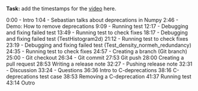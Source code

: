 **Task:**
add the timestamps for the [video](https://www.youtube.com/watch?v=DjiC4-8c5f0) here.

0:00 - Intro
1:04 - Sebastian talks about deprecations in Numpy
2:46 - Demo: How to remove deprecations
9:09 - Running test 
12:17 - Debugging and fixing failed test
13:49 - Running test to check fixes
18:17 - Debugging and fixing failed test (TestHistogram2d)
21:12 - Running test to check fixes
23:19 - Debugging and fixing failed test (Test_density_normeh_redundancy)
24:35 - Running test to check fixes
24:57 - Creating a branch (Git branch)
25:00 - Git checkout
26:34 - Git commit
27:53 Git push
28:00 Creating a pull request 
28:53 Writing a release note
32:27 - Pushing release note
32:31 - Discussion
33:24 - Questions
36:36 Intro to C-deprecations
38:16 C-deprecations test case
38:53 Removing a C-deprecation
41:37 Running test
43:14 Outro 
